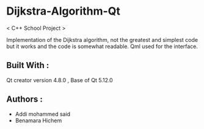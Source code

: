 # Dijkstra-Algorithm-Qt

< C++ School Project > 

Implementation of the Dijkstra algorithm, not the greatest and simplest code but it works and the code is somewhat readable. 
Qml used for the interface.


## Built With :
  Qt creator version 4.8.0 ,
  Base of Qt 5.12.0
  
  
 ## Authors :
 * Addi mohammed said 
 * Benamara Hichem 
